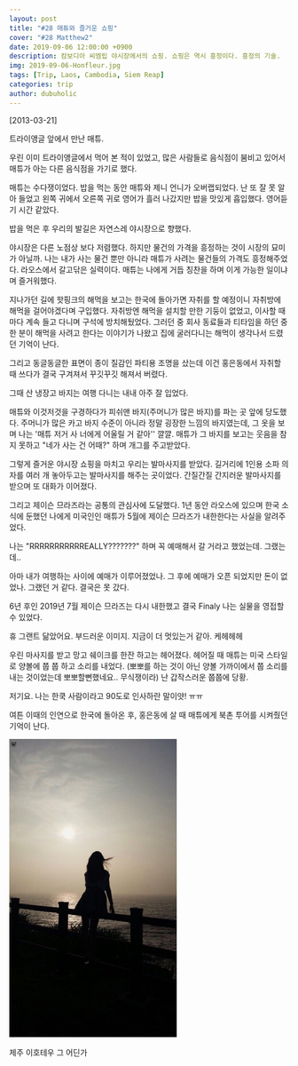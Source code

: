 ```yaml
---
layout: post
title: "#28 매튜와 즐거운 쇼핑"
cover: "#28 Matthew2"
date: 2019-09-06 12:00:00 +0900
description: 캄보디아 씨엠립 야시장에서의 쇼핑. 쇼핑은 역시 흥정이다. 흥정의 기술.
img: 2019-09-06-Honfleur.jpg 
tags: [Trip, Laos, Cambodia, Siem Reap]
categories: trip
author: dubuholic 
---
```



[2013-03-21] 

트라이앵글 앞에서 만난 매튜.    

우린 이미 트라이앵글에서 먹어 본 적이 있었고, 많은 사람들로 음식점이 붐비고 있어서 매튜가 아는 다른 음식점을 가기로 했다.    

매튜는 수다쟁이었다. 밥을 먹는 동안 매튜와 제니 언니가 오버랩되었다. 
난 또 잘 못 알아 들었고 왼쪽 귀에서 오른쪽 귀로 영어가 흘러 나갔지만 밥을 맛있게 흡입했다. 영어듣기 시간 같았다.     

밥을 먹은 후 우리의 발길은 자연스레 야시장으로 향했다.       

야시장은 다른 노점상 보다 저렴했다. 하지만 물건의 가격을 흥정하는 것이 시장의 묘미가 아닐까. 
나는 내가 사는 물건 뿐만 아니라 매튜가 사려는 물건들의 가격도 흥정해주었다. 라오스에서 갈고닦은 실력이다. 
매튜는 나에게 거듭 칭찬을 하며 이게 가능한 일이냐며 즐거워했다.   

지나가던 길에 핫핑크의 해먹을 보고는 한국에 돌아가면 자취를 할 예정이니 자취방에 해먹을 걸어야겠다며 구입했다. 
자취방엔 해먹을 설치할 만한 기둥이 없었고, 이사할 때 마다 계속 들고 다니며 구석에 방치해뒀었다. 그러던 중 
회사 동료들과 티타임을 하던 중 한 분이 해먹을 사려고 한다는 이야기가 나왔고 집에 굴러다니는 해먹이 생각나서 드렸던 기억이 난다.     

그리고 동글동글한 표면이 종이 질감인 파티용 조명을 샀는데 이건 홍은동에서 자취할 때 쓰다가 결국 구겨져서 꾸깃꾸깃 해져서 버렸다.    

그때 산 냉장고 바지는 여행 다니는 내내 아주 잘 입었다.    

매튜와 이것저것을 구경하다가 피쉬맨 바지(주머니가 많은 바지)를 파는 곳 앞에 당도했다. 
주머니가 많은 카고 바지 수준이 아니라 정말 굉장한 느낌의 바지였는데, 
그 옷을 보며 나는 '매튜 저거 사 너에게 어울릴 거 같아'' 꺌꺌. 
매튜가 그 바지를 보고는 웃음을 참지 못하고 "네가 사는 건 어때?" 하며 개그를 주고받았다.      

그렇게 즐거운 야시장 쇼핑을 마치고 우리는 발마사지를 받았다. 
길거리에 1인용 소파 의자를 여러 개 놓아두고는 발마사지를 해주는 곳이었다. 간질간질 간지러운 발마사지를 받으며 또 대화가 이어졌다.       

그리고 제이슨 므라즈라는 공통의 관심사에 도달했다. 
1년 동안 라오스에 있으며 한국 소식에 둔했던 나에게 미국인인 매튜가 5월에 제이슨 므라즈가 내한한다는 사실을 알려주었다.     

나는 "RRRRRRRRRRREALLY???????" 하며 꼭 예매해서 갈 거라고 했었는데. 그랬는데..   

아마 내가 여행하는 사이에 예매가 이루어졌었나. 그 후에 예매가 오픈 되었지만 돈이 없었나. 그랬던 거 같다. 결국은 못 갔다.    

6년 후인 2019년 7월 제이슨 므라즈는 다시 내한했고 결국 Finaly 나는 실물을 영접할 수 있었다.   

휴 그랜트 닮았어요. 부드러운 이미지. 지금이 더 멋있는거 같아. 케헤헤헤    

우린 마사지를 받고 망고 쉐이크를 한잔 하고는 헤어졌다. 헤어질 때 매튜는 미국 스타일로 양볼에 쭙 쭙 하고 소리를 내었다. 
(뽀뽀를 하는 것이 아닌 양볼 가까이에서 쭙 소리를 내는 것이었는데 뽀뽀할뻔했네요.. 무식쟁이라) 난 갑작스러운 쭙쭙에 당황.     

저기요. 나는 한쿡 사람이라고 90도로 인사하란 말이얏! ㅠㅠ    

여튼 이때의 인연으로 한국에 돌아온 후, 홍은동에 살 때 매튜에게 북촌 투어를 시켜줬던 기억이 난다.    

<div class="page-last-image">
        <img src="/assets/img/2019-09-06-Jeju.jpg" alt="제주 이호테우 그 어딘가" style="width: 60%; height: auto;">   
        <p>제주 이호테우 그 어딘가</p>
</div>